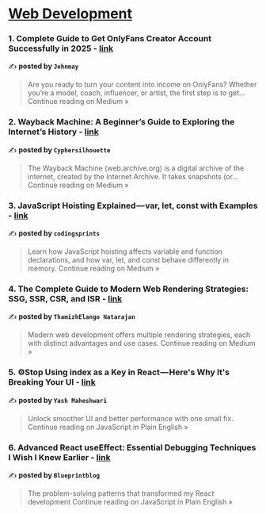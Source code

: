 
<h1><a href=https://medium.com/tag/web-development/recommended target="_blank" rel="noopener noreferrer">Web Development</a></h1>
<h3>1. Complete Guide to Get OnlyFans Creator Account Successfully in 2025 - <a href="https://medium.com/@johnmay.doc/complete-guide-to-get-onlyfans-creator-account-successfully-in-2025-7f4d4d9889ab?source=rss------web_development-5" target="_blank" rel="noopener noreferrer">link</a></h3>

✍️ **posted by `Johnmay `**

<blockquote>Are you ready to turn your content into income on OnlyFans? Whether you’re a model, coach, influencer, or artist, the first step is to get…
Continue reading on Medium »</blockquote>

<h3>2. Wayback Machine: A Beginner’s Guide to Exploring the Internet’s History - <a href="https://medium.com/@cyhersilhouette/wayback-machine-a-beginners-guide-to-exploring-the-internet-s-history-d82ff01d3fdc?source=rss------web_development-5" target="_blank" rel="noopener noreferrer">link</a></h3>

✍️ **posted by `Cyphersilhouette`**

<blockquote>The Wayback Machine (web.archive.org) is a digital archive of the internet, created by the Internet Archive. It takes snapshots (or…
Continue reading on Medium »</blockquote>

<h3>3. JavaScript Hoisting Explained — var, let, const with Examples - <a href="https://medium.com/@codingsprints/javascript-hoisting-explained-var-let-const-with-examples-1fe108fa2ac6?source=rss------web_development-5" target="_blank" rel="noopener noreferrer">link</a></h3>

✍️ **posted by `codingsprints`**

<blockquote>Learn how JavaScript hoisting affects variable and function declarations, and how var, let, and const behave differently in memory.
Continue reading on Medium »</blockquote>

<h3>4. The Complete Guide to Modern Web Rendering Strategies: SSG, SSR, CSR, and ISR - <a href="https://thamizhelango.medium.com/the-complete-guide-to-modern-web-rendering-strategies-ssg-ssr-csr-and-isr-54f9f8917eae?source=rss------web_development-5" target="_blank" rel="noopener noreferrer">link</a></h3>

✍️ **posted by `ThamizhElango Natarajan`**

<blockquote>Modern web development offers multiple rendering strategies, each with distinct advantages and use cases.
Continue reading on Medium »</blockquote>

<h3>5. ⚙️Stop Using index as a Key in React — Here's Why It's Breaking Your UI - <a href="https://javascript.plainenglish.io/%EF%B8%8Fstop-using-index-as-a-key-in-react-heres-why-it-s-breaking-your-ui-8d6b08bbbcb4?source=rss------web_development-5" target="_blank" rel="noopener noreferrer">link</a></h3>

✍️ **posted by `Yash Maheshwari`**

<blockquote>Unlock smoother UI and better performance with one small fix.
Continue reading on JavaScript in Plain English »</blockquote>

<h3>6. Advanced React useEffect: Essential Debugging Techniques I Wish I Knew Earlier - <a href="https://javascript.plainenglish.io/advanced-react-useeffect-essential-debugging-techniques-i-wish-i-knew-earlier-e6cdba95716c?source=rss------web_development-5" target="_blank" rel="noopener noreferrer">link</a></h3>

✍️ **posted by `Blueprintblog`**

<blockquote>The problem-solving patterns that transformed my React development
Continue reading on JavaScript in Plain English »</blockquote>

